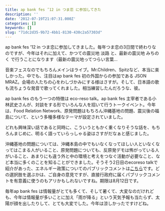 ```yaml
---
title: ap bank fes ’12 in つま恋 に参加してきた
description: ''
date: '2012-07-19T21:07:31.000Z'
categories: []
keywords: []
slug: "71dc2d35-9b72-4bb1-8130-430c2a57303d"
---
```

ap bank fes ’12 in つま恋に参加してきました。毎年つま恋の3日間で終わりなのですが、今年はそれに加えて、かつての震災地 淡路 と、最新の震災地 みちのく で行うことになります（最新の震災地ってつらい言葉…

音楽フェスなのでもちろんメインはライブ。Mr.Children、Spitzなど、本当に楽しかった。中でも、注目はap bank fes 初の外国からの参加である JSON MRAZ。会場の人たちの心をわしづかみにする様はさすが。そして、日本語の歌も流ちょうな発音で歌ってくれました。相当練習したんだろうな、彼。

ap bank fes のもう一つの特徴は eco-reso talk。ap bank fes 主宰者である小林武史さんが、対談をする形でいろんな人を招いて行うトークイベント。今年は、Food Relation Network、原発問題はもちろん沖縄基地の問題、震災後の福島について、という多種多様なテーマが設定されていました。

どれも興味深い話であると同時に、こういうともかく重くなりそうな話を、もちろんまじめに、明るく語っていらっしゃる姿はさすがだなぁと感じました。

沖縄基地の問題については、沖縄本島の中でもいなくなってほしい人といなくなってはこまる人がいること、原発問題についても、反原発デモは怖がっている人がいること、あまりにも違う外と中の環境と考えをつなぐ活動が必要なこと、など本当に多くのことを知ることができました。そうそう2日目のecoreso talkで紹介があった、エネルギー政策についてのパブリックコメントは[こちら](http://www.npu.go.jp/policy/policy09/archive01.html)です。どの選択肢を選ぶかは、ご自身の意見ですが、直接行政府に届くパブリックコメントを有意義に使うのもアリかもしれないですね。期限は8月12日です。

毎年ap bank fes は情報量がとても多くて、そして暑くて、大変なのだけれども、今年は情報量が多いことに加え「雨が降る」という天気予報も当たらず、太陽が顔を出したりして、とても大変でした。今年は涼しかったですけどね。